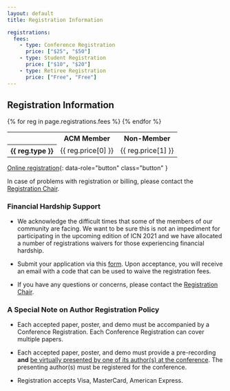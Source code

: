 ```yaml
---
layout: default
title: Registration Information

registrations:
  fees:
    - type: Conference Registration
      price: ["$25", "$50"]
    - type: Student Registration
      price: ["$10", "$20"]
    - type: Retiree Registration
      price: ["Free", "Free"]
---
```


## Registration Information

<div class="border ui-corner-all ui-shadow">
  <table class="sponsorlevels">
    <tbody>
      <tr>
        <th style="text-align:left"></th>
        <th>ACM Member</th>
        <th>Non-Member</th>
      </tr>
      {% for reg in page.registrations.fees %}
      <tr>
        <th style="text-align:left">{{ reg.type }}</th>
        <td> {{ reg.price[0] }} </td>
        <td> {{ reg.price[1] }} </td>
      </tr>
      {% endfor %}
    </tbody>
  </table>
</div>


[Online registration](https://web.cvent.com/event/4373e21f-c5ad-45e8-94d2-f1373fa373ac/summary?locale=en-US&tm=TPn8ejs5YXpDdKE7pvC0hKVijyMycSPLQf82ABlJJ5c){: data-role="button" class="button" }

In case of problems with registration or billing, please contact the [Registration Chair](mailto:icn2021.reg@gmail.com).

### Financial Hardship Support

- We acknowledge the difficult times that some of the members of our community are facing. We want to be sure this is not an impediment for participating in the upcoming edition of ICN 2021 and we have allocated a number of registrations waivers for those experiencing financial hardship.

- Submit your application via this [form](https://docs.google.com/forms/d/e/1FAIpQLSd1eM07XTq6sh92SV8Z2XseRazwjGpEdBQd1CEDpAiB7l-WZQ/viewform?vc=0&c=0&w=1&flr=0). Upon acceptance, you will receive an email with a code that can be used to waive the registration fees.

- If you have any questions or concerns, please contact the [Registration Chair](mailto:icn2021.reg@gmail.com).

### A Special Note on Author Registration Policy

- Each accepted paper, poster, and demo must be accompanied by a Conference Registration. Each Conference Registration can cover multiple papers.

- Each accepted paper, poster, and demo must provide a pre-recording **and** <u>be virtually presented by one of its author(s) at the conference</u>. The presenting author(s) must be registered for the conference.

- Registration accepts Visa, MasterCard, American Express.
